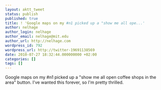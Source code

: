 ```yaml
---
layout: aktt_tweet
status: publish
published: true
title: ! 'Google maps on my #n1 picked up a "show me all ope...'
author: nelhage
author_login: nelhage
author_email: nelhage@mit.edu
author_url: http://nelhage.com
wordpress_id: 792
wordpress_url: http://twitter-19691138569
date: 2010-07-27 18:32:44.000000000 +02:00
categories: []
tags: []
---
```

Google maps on my #n1 picked up a "show me all open coffee shops in the area" button. I've wanted this forever,  so I'm pretty thrilled.
